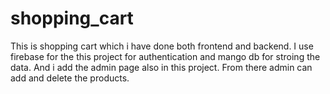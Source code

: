 # shopping_cart
This is shopping cart which i have done both frontend and backend. I use firebase for the this project for authentication and mango db for stroing the data. And i add the admin page also in this project. From there admin can add and delete the products. 
